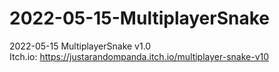 # 2022-05-15-MultiplayerSnake
2022-05-15 MultiplayerSnake v1.0
<br>
Itch.io: https://justarandompanda.itch.io/multiplayer-snake-v10
